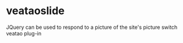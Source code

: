 # veataoslide
JQuery can be used to respond to a picture of the site's picture switch veatao plug-in
